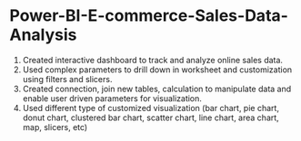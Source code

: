 # Power-BI-E-commerce-Sales-Data-Analysis

1. Created interactive dashboard to track and analyze online sales data.
2. Used complex parameters to drill down in worksheet and customization using filters and slicers.
3. Created connection, join new tables, calculation to manipulate data and enable user driven parameters for visualization.
4. Used different type of customized visualization (bar chart, pie chart, donut chart, clustered bar chart, scatter chart, line chart, area chart, map, slicers, etc)
